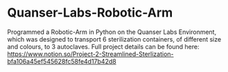 # Quanser-Labs-Robotic-Arm
Programmed a Robotic-Arm in Python on the Quanser Labs Environment, which was designed to transport 6 sterilization containers, of different size and colours, to 3 autoclaves.
Full project details can be found here: https://www.notion.so/Project-2-Streamlined-Sterlization-bfa106a45ef545628fc58fe4d17b42d8
